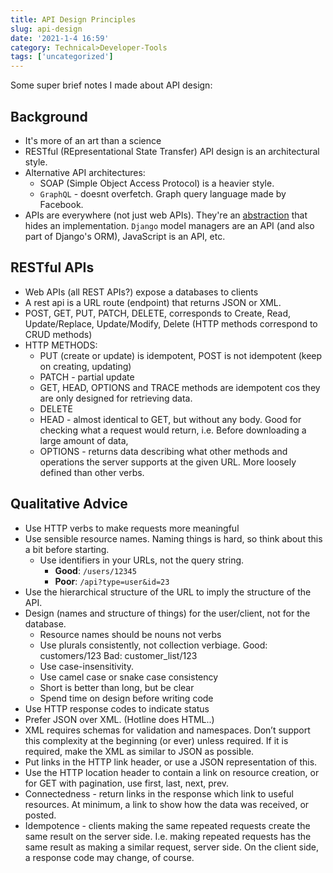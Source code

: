 ```yaml
---
title: API Design Principles
slug: api-design
date: '2021-1-4 16:59'
category: Technical>Developer-Tools
tags: ['uncategorized']
---
```


Some super brief notes I made about API design:

## Background

- It's more of an art than a science
- RESTful (REpresentational State Transfer) API design is an architectural style.
- Alternative API architectures:
  - SOAP (Simple Object Access Protocol) is a heavier style.
  - `GraphQL` - doesnt overfetch. Graph query language made by Facebook.
- APIs are everywhere (not just web APIs). They're an [abstraction](/blog/principles-of-oop#2-abstraction) that hides an implementation. `Django` model managers are an API (and also part of Django's ORM), JavaScript is an API, etc.

## RESTful APIs

- Web APIs (all REST APIs?) expose a databases to clients
- A rest api is a URL route (endpoint) that returns JSON or XML.
- POST, GET, PUT, PATCH, DELETE, corresponds to Create, Read, Update/Replace, Update/Modify, Delete (HTTP methods correspond to CRUD methods)
- HTTP METHODS:
  - PUT (create or update) is idempotent, POST is not idempotent (keep on creating, updating)
  - PATCH - partial update
  - GET, HEAD, OPTIONS and TRACE methods are idempotent cos they are only designed for retrieving data.
  - DELETE
  - HEAD - almost identical to GET, but without any body. Good for checking what a request would return, i.e. Before downloading a large amount of data,
  - OPTIONS - returns data describing what other methods and operations the server supports at the given URL. More loosely defined than other verbs.

## Qualitative Advice

- Use HTTP verbs to make requests more meaningful
- Use sensible resource names. Naming things is hard, so think about this a bit
  before starting.
  - Use identifiers in your URLs, not the query string.
    - **Good**: `/users/12345`
    - **Poor**: `/api?type=user&id=23`
- Use the hierarchical structure of the URL to imply the structure of the API.
- Design (names and structure of things) for the user/client, not for the database.
  - Resource names should be nouns not verbs
  - Use plurals consistently, not collection verbiage. Good: customers/123 Bad: customer_list/123
  - Use case-insensitivity.
  - Use camel case or snake case consistency
  - Short is better than long, but be clear
  - Spend time on design before writing code
- Use HTTP response codes to indicate status
- Prefer JSON over XML. (Hotline does HTML..)
- XML requires schemas for validation and namespaces. Don’t support this complexity at the beginning (or ever) unless required. If it is required, make the XML as similar to JSON as possible.
- Put links in the HTTP link header, or use a JSON representation of this.
- Use the HTTP location header to contain a link on resource creation, or for GET with pagination, use first, last, next, prev.
- Connectedness - return links in the response which link to useful resources. At minimum, a link to show how the data was received, or posted.
- Idempotence - clients making the same repeated requests create the same result on the server side. I.e. making repeated requests has the same result as making a similar request, server side. On the client side, a response code may change, of course.
